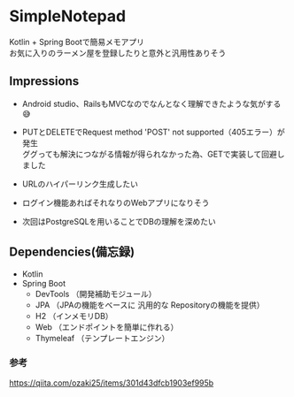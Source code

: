 # SimpleNotepad

Kotlin + Spring Bootで簡易メモアプリ  
お気に入りのラーメン屋を登録したりと意外と汎用性ありそう  

## Impressions
- Android studio、RailsもMVCなのでなんとなく理解できたような気がする😅

- PUTとDELETEでRequest method 'POST' not supported（405エラー）が発生  
  ググっても解決につながる情報が得られなかった為、GETで実装して回避しました  
  
- URLのハイパーリンク生成したい

- ログイン機能あればそれなりのWebアプリになりそう

- 次回はPostgreSQLを用いることでDBの理解を深めたい  
  
## Dependencies(備忘録)
- Kotlin
- Spring Boot
  - DevTools  （開発補助モジュール）
  - JPA       （JPAの機能をベースに 汎用的な Repositoryの機能を提供）
  - H2        （インメモリDB）
  - Web       （エンドポイントを簡単に作れる）
  - Thymeleaf （テンプレートエンジン）

### 参考
https://qiita.com/ozaki25/items/301d43dfcb1903ef995b
